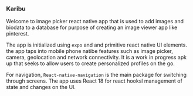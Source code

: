 ### Karibu

Welcome to image picker react native app that is used to add images and biodata to a database for purpose of creating an image viewer app like pinterest.

The app is initialized using `expo` and and primitive react native UI elements. the app taps into mobile phone natibe features such as image picker, camera, geolocation and network connectivity. It is a work in progress apk up that seeks to allow users to create personalized profiles on the go.

For navigation, `React-native-navigation` is the main package for switching through screens.
The app uses React 18 for react hooksl management of state and changes on the UI.
